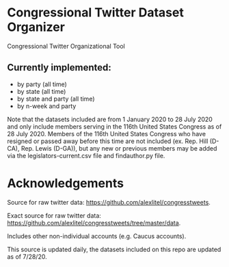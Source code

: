 # Congressional Twitter Dataset Organizer
Congressional Twitter Organizational Tool
## Currently implemented:
  * by party (all time)
  * by state (all time)
  * by state and party (all time)
  * by n-week and party
  
Note that the datasets included are from 1 January 2020 to 28 July 2020 and only include members serving in the 116th United States Congress as of 28 July 2020. Members of the 116th United States Congress who have resigned or passed away before this time are not included (ex. Rep. Hill (D-CA), Rep. Lewis (D-GA)), but any new or previous members may be added via the legislators-current.csv file and findauthor.py file.  

# Acknowledgements
Source for raw twitter data: https://github.com/alexlitel/congresstweets.

Exact source for raw twitter data: https://github.com/alexlitel/congresstweets/tree/master/data.

Includes other non-individual accounts (e.g. Caucus accounts).

This source is updated daily, the datasets included on this repo are updated as of 7/28/20.
